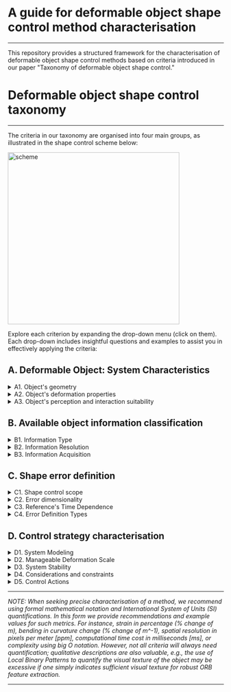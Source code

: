 # A guide for deformable object shape control method characterisation

---
This repository provides a structured framework for the characterisation of deformable object shape control methods based on criteria introduced in our paper "Taxonomy of deformable object shape control."

# Deformable object shape control taxonomy
---
The criteria in our taxonomy are organised into four main groups, as illustrated  in the shape control scheme below:

<img src="https://github.com/user-attachments/assets/b434cd10-bb9c-4b2f-b9a9-0cfaae82c948" alt="scheme" width="400">

Explore each criterion by expanding the drop-down menu (click on them). Each drop-down includes insightful questions and examples to assist you in effectively applying the criteria:

## **A. Deformable Object: System Characteristics**
<details>
<summary> A1. Object's geometry</summary>
    
- What are the intrinsic dimensions of the object?: (1D, 2D, or 3D)
    - In other words, what is the minimum number of dimensions needed to refer to different points within the object's domain?
    - *For example, regardless of its embedding, all points on a deformable linear object (DLO, e.g, a cable) can be referred to with a single parameter (1D), a sheet of paper requires at least two parameters (2D), and a dense foam piece necessitates three parameters to refer to all its material points (3D).*
      
- What are the extrinsic dimensions of the object in the shape control task?: (1D, 2D, or 3D)
    - In other words, what are the dimensions of the space in which the object is being manipulated? Does this space match the object's intrinsic dimensionality or is it larger?
    -  *For instance, consider a cable with 1D intrinsic dimensions. If fitted within a tube, it can be either stretched or compressed (deformation occurring along a 1D path), bent over a table (deformation occurring within a 2D plane), or twisted into a spring-like spiral shape (deformation occurring in 3D space).*
 
Possible combinations of intrinsic and extrinsic object dimensionalities:

<img src="https://github.com/user-attachments/assets/54731d4f-6d88-407e-9a38-3bb989840bc2" alt="scheme" width="400">

  - *Some additional practical examples of object geometry analysis*:
    - *A spring constitutes an open 1D intrinsic, 3D extrinsic geometry.*
    - *An inflated balloon constitutes a closed 2D intrinsic, 3D extrinsic geometry.*
    - *A cable manipulated on a table constitutes an open 1D intrinsic, 2D extrinsic geometry.*

- Is the object's geometry **open** or **closed**?: (specify one of the two: open or closed)
    -  In other terms, does the object's domain have boundaries?
    - *Example 1: A sheet of paper (intrinsic 2D) has a boundary (its contour constitutes a 1D intrinsic domain), and thus it constitutes an open geometry.*
    - *Example 2: An inflated balloon (intrinsic 2D) has no boundaries, it constitutes a closed geometry.*
    - *Example 3: A thin bike tire, which can be considered as a one-dimensional (1D) object, forms a closed loop with no boundaries.*

- For 2D or 3D intrinsic closed object geometries: what is the shape's genus?: (natural number quantifying number of holes)
    - When discussing 2D or 3D intrinsic object geometries, regardless of the object being open or closed, the object's geometry may present several holes. The number of holes can be quantified using the mathematical term "genus" followed up by a natural number.
    - *For example, a torus (doughnut shape) is a closed surface with genus 1. Conversely, a sphere is a closed surface with genus 0.*


- What is the scale of the object?: (Provide an approximate value representative of the length, area, or volume of the object: 1mm, 1cm, 10cm^2, 1m, 10m^3, etc.)
- Is the object predominantly concave or convex? (specify one of the two: concave or convex)
    - Scale and convexity are critical factors influencing object manipulation capabilities, including the number and ease of placement of grippers.
    - *Examples (scale): a grape's scale is approximately 1 cm^3, thus it is hard to manipulate with conventional grippers. On the other hand, a tablecloth's scale is approximately 1 m^2, thus positioning conventional grippers is more convenient in that case.*
    - *Examples (convexity): an octopus is predominantly concave, whereas a cube constitutes a convex geometry. Note how, a purely convex object (like a sphere) might be hard to grasp with conventional grippers.*

</details>

<details>
<summary>A2. Object's deformation properties</summary>

<img src="https://github.com/user-attachments/assets/9a6b7f90-a8ff-4276-9303-ef7a90579849" alt="scheme" width="400">

- What are the **object deformation capabilities**?: (specify if the object can undergo: low/large strain, and/or low/large bending deformation processes. If possible, provide guideline quantifications as described below.)
  - This refers to how the object can be deformed. The main distinctions here are **strain deformation** and **bending deformation**.
  - Strain Deformation:
    - Can a deformation process lead to variations in the length, area, or volume of the object (locally or globally)? If so, the object can undergo strain deformation.
    - Geometrical quantification: It should preferably be quantified with relative strain percentage (%), which refers to the relative change in length, area, or volume with respect to the object's rest configuration: i.e., ((length - at_rest_length)/at_rest_length) * 100.
      - < 0% indicates compression.
      - &gt; 0% indicates elongation or stretching.
    - Guide Values:
      - Low Strain Deformation: Approximately 1-5%.
      - Large Strain Deformation: From 20% upwards.
    - Object's opposition to this deformation: If possible provide approximate values of the Elastic Modulus (e.g., Young's modulus, [N/m^2]), which quantifies the "ease" (tension/deformation ratio) with which the object can undergo strain deformation.
    - *Example of strain deformation: a rubber band stretched horizontally to double its initial length involves a 100% stretching process.*
  - Bending Deformation:
    - Can a deformation process cause significant changes in the curvature of the object's geometry? If so, the object can undergo bending processes.
    - Geometrical quantification: The amount of extrinsic deformation can be quantified by the change in extrinsic curvature, which can be expressed as a percentage (i.e., the relative change in curvature, thus providing a measure of how much the curvature has changed relative to its initial value).
    - Guide Values:
      - Low Bending Deformation: Relative change in curvature < 10%, indicating minor deformation.
      - High Bending Deformation: Relative change in curvature &gt; 50%, indicating significant deformation.
    - Object's opposition to this deformation: The resistance of the object (tension/deformation ratio) to this deformation is measured by its shear, bending, and torsional stiffness. If possible provide approximate values ([N/m]) for:
      - Shear Stiffness: Resistance to shear deformation.
      - Bending Stiffness: Resistance to bending, quantified by the bending modulus or flexural rigidity.
      - Torsional Stiffness: Resistance to twisting deformation.
    - Note: We refer to an isometric deformation when the object is purely bending, with no change in length, area, or volume.
    - *Example of bending (isometric) deformation: a piece of paper that can be bent easily but is impossible to stretch it without tearing it.*

  - *Examples:*
    - *Low Strain Deformation: 5% strain on a tablecloth that is being stretched.*
    - *High Strain Deformation: -30% strain on a sponge that is being pushed (compressed) against a table.*
    - *Low Bending Deformation: 5% relative change in curvature on a metal bar.*
    - *High Bending Deformation: 75% relative change in curvature in a folding sheet of paper.*

  
- What is the object's **response to stress**?: (Specify the predominant beahaviour: elastic, plastic, or elasto-plastic)

    - Elastic behaviour: The object returns to its original shape after the stress is removed. This indicates that the deformation is temporary and the material's structure is not permanently altered.
    - Plastic behaviour: The object undergoes a permanent change in shape after the stress is applied, meaning it does not return to its original form even after the stress is removed. This indicates a permanent alteration in the material's structure.
    - Elasto-Plastic behaviour: The object initially deforms elastically, returning to its original shape up to a certain stress threshold. Beyond this threshold, it deforms plastically, resulting in permanent deformation. 

  - For quantification, if possible provide:
    - Elastic Modulus (Young's Modulus): Measured in megapascals (MPa) or gigapascals (GPa), this metric indicates the stiffness of a material under elastic deformation. A higher elastic modulus means the material is stiffer and deforms less under a given stress.
    - Elastic Limit (Yield Strength): This metric quantifies the maximum stress that a material can withstand while still exhibiting elastic behaviour. Beyond this point, the material will start to deform plastically.

  - *Example (guideline) values:*
    - *Steel:* 
      - *Elastic Modulus: Approximately 200 GPa*
      - *Elastic Limit: Approximately 250 MPa*
    - *Rubber:*
      - *Elastic Modulus: Approximately 0.01 GPa (10 MPa)*
      - *Elastic Limit: Approximately 5 MPa*
    - *Polystyrene (Plastic):*
      - *Elastic Modulus: Approximately 3 GPa*
      - *Elastic Limit: Approximately 70 MPa*

- What is the inherent structure of the object?: (Specify the predominant structure: isotropic, orthotropic, or anisotropic)
    -  That is, specify whether it exhibits uniform properties in all directions (isotropic), different properties in orthogonal directions (orthotropic), or varying properties in all directions (anisotropic).
  - *Examples:*
    - *Isotropic: Uniform properties in all directions, like a homogeneous material.*
    - *Orthotropic: Different properties in different directions, similar to wood or some composite materials.*
    - *Anisotropic: Varies significantly in all directions, such as certain types of carbon fiber composites.*

- Is the object made of a single material, multiple materials, and/or mechanically joint components?: (Specify: single or multiple materials, and single or several mechanically joint parts)
    - If the object is made of several mechanically joint parts, quantify the number of parts.
        - *Examples:
            - *Few parts: 2 main parts, as in a book cover or a hinge.*
            - *Many parts: 100 parts, as in a chain-mail, which behaves very much like cloth.*
    - In the case of multiple materials, specify the composite's name:
        - *Example: carbon fiber.*
</details>
<details>
<summary>A3. Object's perception and interaction suitability</summary>

<img src="https://github.com/nachocz/ShapeControlTaxonomyGuide/assets/29798564/f5bfa934-2171-47e2-a670-7024654e68ed" alt="scheme" width="400">


- Is the visual texture of the object rich or low?: (specify either)
  - Evaluate the richness of visual texture regarding object recognition and description, Is it high or low?. Specify how it may affect the perception of the object.
  - *Examples:*
    - *Poor/Low visual texture: Smooth surface, few distinctive visual features (e.g., 5 ORB features can be extracted and tracked under object deformation).*
    - *Rich/High visual texture: surface with highly distinctive and detailed visual features  (e.g., 50 ORB features could be extracted and consistently tracked under object deformation).*
- Can the object's optical properties affect its perception?: (yes/no, specify why)
  - Discuss the object's reflectivity and other optical characteristics affecting sensor suitability.
  - Example metrics:   reflectivity (percentage), translucency, color index, refractive index, etc.
  - *Example Values:*
    - *Low Reflectivity: 10%, matte surface, suitable for RGB-D cameras with infra-red projected patterns.*
    - *High Reflectivity: 80%, glossy surface, not suitable for general-use visual or haptic sensors.*
- Do the object's surface properties affect the use of mechanical or tactile sensors?: (yes/no, specify why)
  - Consider the influence of tactility and roughness on grasping and mechanical sensor usage. Surface texture can affect friction, grip, and the sensitivity of touch sensors.
  - Metrics:
     - Roughness (Ra in micrometers, µm): Low (0.1 µm, very smooth) to High (10 µm, very rough).
     - Friction Coefficient (dimensionless, computed with respect to the gripper material): Low (0.2, slippery) to High (0.8, very *grippy*).
- What's the object's dependence on specific or specialised sensors and actuators?: (low, medium or high; specify suitable types of sensors and actuators)
  - Discuss the dependence on specific or specialised sensors or actuators. Different objects may require various levels of sensor or actuator sophistication to be accurately perceived or controlled.
    - Low Dependency: The object can be perceived with generic sensors (*e.g., standard RGB-D cameras, basic tactile sensors*).
    - Medium Dependency: The object requires moderately specialised sensors (*e.g., infrared sensors, ultrasonic sensors*).
    - High Dependency: The object requires highly specialised sensors (*e.g., medical imaging sensors like MRI or CT scanners, specialised tomographs*).
</details>

## **B. Available object information classification**

<details>
<summary>B1. Information Type</summary>
    
From the control system's point of view, what is the available object information?

- Does the control system make use of **mechanical information**?: (yes/no, if yes, which type: density, elasticity constants, stress, etc.)
    - The control system might receive and use data about the mechanical properties or behaviour of the object. Although some of the mechanical properties may have been specified in section A, it is now important to specify which of them are actually being exploited by the control system.

- Does the control system make use of **geometric information**?: (yes/no, if yes, which type: intrinsic and extrinsic dimensions, scale, etc.)
  - The control system may receive geometric information. This requires specifying both intrinsic and extrinsic dimensions of such information, as discussed in the previous criterion A1. Note that the received geometric information does not necessarily correspond directly to the actual object's geometry:
    - *For example: A contour extraction of a balloon observed in a 2D image provides closed 1D intrinsic, 2D extrinsic information (apparent contour), whereas the actual object (the balloon) has a closed 2D intrinsic, 3D extrinsic geometry.*
   
Possible combinations of intrinsic and extrinsic geometries of the available geometric information: 
<img src="https://github.com/nachocz/ShapeControlTaxonomyGuide/assets/29798564/07fa71c3-3fd3-42e2-b071-729e37e56d8d" alt="scheme" width="400">

</details>
<details>
<summary>B2. Information Resolution</summary>

<img src="https://github.com/nachocz/ShapeControlTaxonomyGuide/assets/29798564/bd45a7e4-9d30-40c8-a316-db860b6f7fd8" alt="scheme" width="400">

- What is the **spatial resolution or density** of the input information?: (specify: low, medium or high. If possible, quantify)
  - **Low-density**: Sparse/Discrete geometric information, providing very basic geometric information like very sparse feature location or a single segment's curvature approximation.
    - *Example: the position of 5 visual features extracted from fiducial markers attached to the object.*

  - **Medium-density**: offering more detailed geometric and structured representation of the object's geometry.
    - *Example: A 3D mesh with 50 vertices.*

  - **High-density**: Dense/Continuous data points or measurements, providing precise geometric details of the object.
    - *Example: A 3D point cloud with 500 points capturing fine surface details.*
  - *Note: Specifying the number of extracted discrete features (for sparse information) or the pixel density (e.g., pixels per meter [ppm]) can provide a valuable measure of the information's geometric resolution.*

- What is the **temporal resolution** of the input information?: (specify: low, medium or high. If possible, quantify in [Hz])
  - **Low Temporal Resolution**: sparse data captured over longer intervals.
    - *Example: Sensor data sampled at 1 Hz.*

  - **Medium Temporal Resolution**: data captured at moderate intervals.
    - *Example: Sensor data sampled at 15 Hz, which already complies with some industry standards.*

  - **High Temporal Resolution**: continuous and high-frequency data capture.
    - *Example: Sensor data sampled at 120 Hz, providing real-time updates (note: *real-time* as in a computer vision context).*
</details>
<details>
<summary>B3. Information Acquisition</summary>

<img src="https://github.com/nachocz/ShapeControlTaxonomyGuide/assets/29798564/6de96574-bafc-47ce-8779-c8abbf9b948c" alt="scheme" width="400">

- What is the information source?: (Specify whether and how the employed information is assumed, estimated and/or measured)
  - **Assumed**: Information based on assumptions or theoretical models.
    - *Example: assuming the elastic modulus of an object based on its material (from tables).*
  - **Estimated**: Data derived from indirect measurements or visual parameters.
    - *Example: Estimating the weight distribution of an object based on its geometry and materials.*
  - **Measured**: Directly obtained from sensors or empirical measurements.
    - *Example: Using strain gauges to measure deformation iduring a bending operation.*
  - *Note: How much can you trust your information? The certainty of information source is crucial as it directly impacts the reliability and accuracy of the data used for shape control. Assumed or estimated information may introduce uncertainties, whereas measured data provides more accurate inputs for precise control algorithms.*

- When and how often can you obtain such information?: (Specify when each piece of information is obtained: a priori, offline or online)
  - **A Priori**: Information obtained before any interaction with the object, often from design specifications or initial setup.
    - *Example: Knowing the dimensions and material properties of a metal sheet from a generic piece CAD model before starting a deformation process.*
  - **Offline**: Information acquired before the active control phase but involving direct observation or preparation steps.
    - *Example: Conducting a laser scan of a prototype to capture detailed surface contours before the control process.*
  - **Online**: Real-time information gathered during the shape control process, allowing for immediate adjustments based on current conditions.
    - *Example: Using computer vision to track the position and orientation of an object's surface in real-time.*
  - *Note: The acquisition phase is critical for ensuring timely and relevant data availability during the control process. A priori and offline information helps in planning and preparation, while online information enables adaptive and responsive control strategies.*
</details>

## **C. Shape error definition**
<details>
<summary>C1. Shape control scope</summary>
    
<img src="https://github.com/nachocz/ShapeControlTaxonomyGuide/assets/29798564/b626f443-8af5-4e4c-80a2-2c8f99f8538a" alt="scheme" width="700">

What does the control system *care* about in its shape error computation?: (specify one of the 3 options below)
- Shape, Scale, and Transport:
  - Control involving shape, size, and rigid body transformations (translation and rotation).
- Shape and Scale:
  - Control involving shape and size, but not rigid body transformations.
- Shape Only:
  - Control involving only the shape, without considering size or rigid body transformations.

</details>
<details>
<summary>C2. Error dimensionality</summary>
    
<img src="https://github.com/nachocz/ShapeControlTaxonomyGuide/assets/29798564/e098dede-918c-4fcd-b9b6-33b2aa22b7d9" alt="scheme" width="700">

- What dimensionality does the shape error consider?: (Specify intrinsic and extrinsic dimensionalities: 1D, 2D, or 3D)
  - This refers to how the dimensions of the object’s information correspond to the dimensions used for calculating the shape error.
  - *For example: you might capture detailed 3D information of a pizza using an RGB-D camera, yet only utilize the 1D intrinsic contour (the flat circular shape of the pizza) to compute the control error signal. If the pizza were to deform into a cone-like shape that maintains its circular contour, the previously described error signal would fail to detect the shape change, despite the available information.*
</details>
<details>
<summary>C3. Reference's Time Dependence</summary>

Does the reference shape information vary through time? How does it vary?: (specify one of the three options below)

- **Fixed Target Shape (Constant Reference)**:
  - The control reference remains constant, this sometimes facilitates stability analysis as the derivative of the shape reference is zero.

- **Fixed Target Shape with Variable Reference**:
  - While the target shape remains fixed, new intermediate control references defined between the target shape and the current shape can be computed. This approach includes methods like interpolating intermediate states or optimizing geometric alignment (Procrustes analysis), facilitating shape control convergence.

- **Variable Target Shape (Shape Trajectory Control)**:
  - The reference shape itself varies over time, presenting a challenge in maintaining proper shape control over the target shape evolution. This scenario involves shaping trajectories where the desired shape changes dynamically as a function of time.
</details>
<details>
<summary>C4. Error Definition Types</summary>

<img src="https://github.com/nachocz/ShapeControlTaxonomyGuide/assets/29798564/64f95457-8c85-4086-a583-a3708a6b1722" alt="scheme" width="700">

What method does the shape control system use in order to compare the current and target shape representations?: (specify one of the categories below)

- **Discrete Feature-Based Errors**:
  - Compares sparse visual or geometric features between the current and target shapes, such as specific keypoints or distinctive visual elements.
  - *Example*: Detecting, matching, and comparing the position of ORB features between two different object configurations. 
  - *Note*: the example's method relies on the presence and consistent placement of visual features in the target shape. If the target shape lacks these features or they are positioned differently (e.g., comparing two newspapers from different dates), the visual error measurement may be misleading.


- **Point Alignment Errors**:
  - Focuses on aligning specific points on the object to points on the target shape, without directly computing point correspondences.
  - *Example*: Aligning pixels from an object with a homogeneous texture (where no geometric or visual features are extracted), aiming to maximize the overlap between the current and target pixel positions.

- **Shape Point Matching**:
  - Matches sets of points sampled from the shape's geometric domains (e.g., homogeneous point sampling from contours, surfaces, etc.). This can involve:
    - **Homogeneous Matching**: Points are uniformly distributed across the current and target shapes. This method is effective for isometric deformations where point correspondence remains consistent.
      - *Example*: Sampling 10 evenly spaced points along the medial axis of a deformable linear object (DLO) in both its current and target configurations, then matching these points based on their order in the sequence.
      
    - **Elastic Matching**: Point matches are distributed variably to represent material points during strain deformations, suitable for accommodating non-uniform deformations such as stretching or compression.
      - *Example*: Sampling points uniformly along the contours of a cloth that is going to be highly stretched. Then, performing a matching process that accounts for the stretching, resulting in a non-uniform distribution of matched points on the target contour: fewer matched point density where the cloth has been stretched and more matched points density where the object has been compressed.


- **Parametric Errors**:
  - Based on comparing mathematical parameters that define **curves** (e.g., Bézier curves) or **series** (e.g., Fourier series), quantifying differences based on mathematical representations.
  - *Example*: comparing the value of the complex Fourier coefficients between two closed contours.

- **Continuous Map Errors**:
  - Compares continuous representations of shape domains. These are the more complete and detailed ways of comparing two shapes. Continuous maps include:
    - **Homogeneous Continuous Maps**: Points are uniformly distributed in the mapped space, such as in functional maps for surfaces.
    - **Elastic Continuous Maps**: Points are variably distributed, adapting to deformations like stretching or compressing, such as in FMM continuous contour mapping.
</details>

## **D. Control strategy characterisation**
<details>
<summary>D1. System Modeling</summary>
    
<img src="https://github.com/nachocz/ShapeControlTaxonomyGuide/assets/29798564/2b9423a7-40e1-40f5-ba5c-6e42d1f09fda" alt="scheme" width="400">

- Is your model physically meaningful or abstract?: (specify if your model is constitutive/physically accurate, or abstract/phenomenological, you may employ our proposed quantification scale, from 1 to 8, presented below)

    - Physically Meaningful (**1-3**: Constitutive/Physically accurate)
        - **1**: Fully constitutive model with detailed physical accuracy (*e.g., Finite Element Method (FEM), detailed thermodynamic models*).
        - **2**: Mostly constitutive with some abstract elements (*e.g., simplified FEM with some empirical adjustments*).
        - **3**: Balanced between constitutive and abstract elements (*e.g., reduced-order models with significant physical basis*).

    - Mixed (**4-5**: Intermediate/Mixed models)
        - **4**: Predominantly abstract but includes key physical parameters (*e.g., simplified physical models with empirical data*).
        - **5**: Equally abstract and physical (*e.g., mixed methods combining physical laws and statistical approaches*).

    - Abstract (**6-8**: Abstract/Phenomenological models)
        - **6**: Mostly abstract with minimal physical parameters (*e.g., basic empirical models, data-driven with minimal physical basis*).
        - **7**: Highly abstract with some physical parameters used for calibration (*e.g., control models with physical constraints*).
        - **8**: Fully abstract control-oriented model with few or no physical parameters (*e.g., neural networks, pure statistical models*).


- Can the model apply to various scenarios or is it specific to certain objects or materials? (Clearly state the application range of the model. Is it a one-case model, or can it be used in multiple scenarios? If it can be used in several scenarios, what changes or modifications are needed?)

- What is the model's complexity? (specify, if possible, algorithmic complexity with Big O notation, and time-cost in [Hz] for a particular implementation or programming language)

- How well does the model predict the real object behaviour? (Specify the model's accuracy as the mean squared error between the model's predicted and observed deformable object behaviour in the experiments)

</details>

<details>
<summary>D2. Manageable Deformation Scale</summary>
<img src="https://github.com/nachocz/ShapeControlTaxonomyGuide/assets/29798564/0e3ddfb9-12d0-4a30-8313-f28cb1b02bea" alt="scheme" width="400">

The ability of an object to undergo large deformations does not necessarily mean that a control system can handle such deformations effectively. It is important to distinguish between the deformation capabilities of the object and the manageable deformations of the control strategy.

- What types of deformations can the shape control system handle?: (specify if the control system can handle strain and/or bending deformation, as detailed in criterion A.2)
  - **Strain Deformations:** Handling changes in length or stretching.
  - **Bending Deformations:** Handling changes in shape such as folding or curving.
  - *Note: this should be clearly analysed as, for example, some shape control systems may excel at isometric deformations but fail to converge when strain deformations occur.*

- Can the control system handle large deformations? What are the limitations? (specify, for each type of deformation (strain/bending), whether the control system can handle them locally or globally)
  - **Local Deformations:** Ability of the strategy to handle small-scale changes (< 5 %).
  - **Global Deformations:** Ability of the strategy to handle both small and large-scale bending or stretching (&gt; 50 % in bending and  &gt; 20 % in strain deformation).
</details>

<details>
<summary>D3. System Stability</summary>
    
<img src="https://github.com/nachocz/ShapeControlTaxonomyGuide/assets/29798564/526a0362-da07-455e-906e-bf0697b5bfa0" alt="scheme" width="400">

- Does the shape control approach provide any type of formal stability analysis? (yes/no, if yes: what type?: local stability, local asymptotic stability, global asymptotic stability, etc.)

- Does the approach provide controllability/reachability analysis? (yes/no, if yes, specify the domain: is it full-state, local, in a set or sub-set?)

- Specify the impact in the system's stabiltiy, controllability, and/or reachability regarding the number and placement of actuators: (high, moderate, or low)
    - **High impact**: Stabiltiy/controllability/reachability can be achieved with a high number of actuators (e.g., >10 grippers) that are optimally located.
    - **Moderate impact**: Stabiltiy/controllability/reachability can be achieved with sufficient actuators (e.g., 5 to 10 grippers) placed in strategic locations.
    - **Low impact**: Stabiltiy/controllability/reachability is can be achieved even when few actuators are employed (e.g., 1 to 4 grippers) or there is an inconvenient placement of such actuators.

- Is reachability considered in the definition of target shapes?: (yes/no, if yes specify to which degree)
    - **Highly considered**: Explicit and precise definitions of target shapes are obtained analysing reachable regions in the state space.
    - **Moderately considered**: There exists some discussion on how the definition of target shapes considers some notion of reachability.
    - **Non-specified**: no explicit specifications on how target shapes are defined with respect to a theoretical reachability analysis.
    - *Note: In the literature, researchers often use robots to obtain several shapes with a specific gripper placement. These shapes are then used as target shapes in experiments, ensuring they are known to be reachable.*

</details>

<details>
<summary>D4. Considerations and constraints</summary>
    
<img src="https://github.com/nachocz/ShapeControlTaxonomyGuide/assets/29798564/bb7c1a69-b224-4047-99f4-62416cffa71a" alt="scheme" width="400">

- How easily can the method be reproduced across different scenarios? Evaluate, from 1 (best) to 5 (worst), the following aspects:

    - **Implementation complexity**:
      - **1**: Very easy to implement with no special requirements (*e.g., PID controller*).
      - **2**: Simple implementation with minimal expertise needed  (*e.g., Jacobian-based controller*).
      - **3**: Requires some expertise or specific setup (*e.g., Model Predictive Control*).
      - **4**: Complex implementation needing advanced knowledge (*e.g., Reinforcement Learning based controller*).
      - **5**: Highly complex, requiring deep expertise and advanced techniques (*e.g., Koopman-based non-linear control*).

    - **Transferability**:
      - **1**: Easily transferable across different scenarios with no modifications.
      - **2**: Mostly transferable with minor adjustments needed.
      - **3**: Requires some adjustments or parameter tuning.
      - **4**: Hard to transfer, needing significant modifications.
      - **5**: Very difficult to transfer, requiring extensive changes or completely different approaches.

    - **Resource requirements**:
      - **1**: Minimal resources required (*e.g., <10 MB of data, basic laptop*).
      - **2**: Low to moderate resources required (*e.g., 10-100 MB of data, standard desktop PC*).
      - **3**: Moderate resources needed (*e.g., 100 MB - 1 GB of data, moderate computational power*).
      - **4**: High resources required (*e.g., >1 GB of data, high computational power*).
      - **5**: Extremely high resources required (*e.g., specialized hardware, large-scale computing infrastructure*).

    - **Training and setup time**:
      - **1**: Very short setup time (*e.g., <1 hour*).
      - **2**: Short setup time (*e.g., 1-4 hours*).
      - **3**: Moderate setup time (*e.g., 4-12 hours*).
      - **4**: Long setup time (*e.g., 12-24 hours*).
      - **5**: Very long setup time (*e.g., >24 hours, including extensive training periods*).

  - *Examples:*
      - *Jacobian-based online updated strategy: implementation complexity = 2, transferability = 1, resource requirements = 2, training and setup time =1.*
      - *Deep reinforcement learning-based controller: implementation complexity = 4, transferability = 4, resource requirements = 4, training and setup time =5.*

- How do performance metrics such as control accuracy and convergence time change with increasing object size or number of actuators?: (from 1 (great) to 5 (poor), specify the scalability of the shape control system)

    - **1**: Maintains high control accuracy and fast convergence across a wide range of object sizes or actuator numbers.
    - **2**: Generally consistent performance with minor variations in control accuracy and convergence time.
    - **3**: Moderate consistency in performance, with noticeable changes in control accuracy or convergence time.
    - **4**: Performance varies significantly with object size or number of actuators, impacting control accuracy and convergence time.
    - **5**: Poor scalability, with drastic changes in performance metrics that make the strategy ineffective with variations in object size or actuator numbers.


- Is the control system capable of maintaining closed-loop frequencies that meet real application requirements? (specify the controller's processing time cost [ms] or frequency [Hz])

- Does the shape control method incorporate collision avoidance, object strain limits, and other feasibility considerations?: (Clearly specify the practical constraints considered by the system)
  
</details>

<details>
<summary>D5. Control Actions</summary>
    
<img src="https://github.com/nachocz/ShapeControlTaxonomyGuide/assets/29798564/f893478a-6a65-4b6c-88e7-cbb8dfd15b54" alt="scheme" width="400">

- **Action Type:** Describe the types of control outputs, focusing on whether they involve end-effector position control, velocity control or other types.
  - *For example, while position-based control is relatively common, it may not be suitable for tasks involving highly inertial deformations, such as manipulating a cloth hanging from a robotic gripper. Alternatively, force-based actions are suitable for considering stress limits in delicate objects.*

- **Dimensions and Degrees of Freedom (DoF):** Specify the dimensions (1D, 2D or 3D) and the number of degrees of freedom (DoF, i.e. independent motions) involved in the control actions.
    - *Note: In the existing literature, shape control usually takes place in 2D planes (2D translation + 1D rotation = 3 DoF). The extension to 6 DoF (3 translations + 3 rotations) introduces complexities due to the likelihood of multiple solutions and singularities that need to be carefully considered.*

- **Object Contact Type:** Clearly specify the type of actuator-object contact: how does it actually occur in reality, and how is it taken into account in the control system (if at all)? 
  - *Examples: In the literature, a common assumption is to consider the gripper-object contact as a single point, although alternative approaches consider larger contact areas to model how rotational actions are transmitted to the object. Some methods incorporate contact points with the environment (such as tables or obstacles) as collaborative actuation elements within their control systems. It is essential to explicitly describe how contact information is processed and used by the control system.*
</details>


---

*NOTE: When seeking precise characterisation of a method, we recommend using formal mathematical notation and International System of Units (SI) quantifications. In this form we provide recommendations and example values for such metrics. For instance, strain in percentage (\% change of m), bending in curvature change (\% change of m^-1), spatial resolution in pixels per meter [ppm], computational time cost in milliseconds [ms], or complexity using big O notation. However, not all criteria will always need quantification; qualitative descriptions are also valuable, e.g., the use of Local Binary Patterns to quantify the visual texture of the object may be excessive if one simply indicates sufficient visual texture for robust ORB feature extraction.*

---


